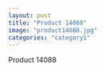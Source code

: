 ```yaml
---
layout: post
title: "Product 14088"
image: "product14088.jpg"
categories: "category1"
---
```

Product 14088
